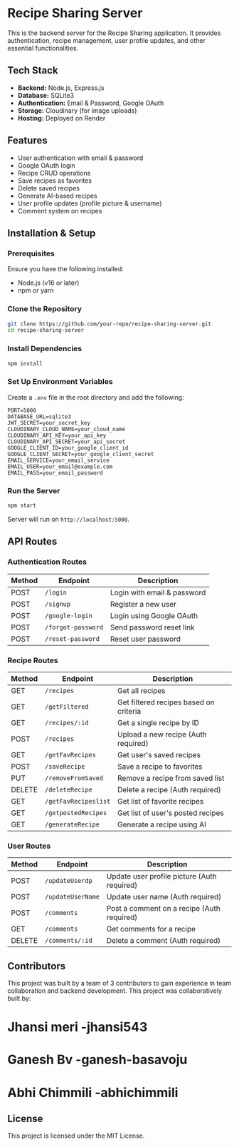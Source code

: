# Recipe Sharing Server

This is the backend server for the Recipe Sharing application. It provides authentication, recipe management, user profile updates, and other essential functionalities.

## Tech Stack
- **Backend:** Node.js, Express.js
- **Database:** SQLite3
- **Authentication:** Email & Password, Google OAuth
- **Storage:** Cloudinary (for image uploads)
- **Hosting:** Deployed on Render

## Features
- User authentication with email & password
- Google OAuth login
- Recipe CRUD operations
- Save recipes as favorites
- Delete saved recipes
- Generate AI-based recipes
- User profile updates (profile picture & username)
- Comment system on recipes

## Installation & Setup

### Prerequisites
Ensure you have the following installed:
- Node.js (v16 or later)
- npm or yarn

### Clone the Repository
```sh
git clone https://github.com/your-repo/recipe-sharing-server.git
cd recipe-sharing-server
```

### Install Dependencies
```sh
npm install
```

### Set Up Environment Variables
Create a `.env` file in the root directory and add the following:
```env
PORT=5000
DATABASE_URL=sqlite3
JWT_SECRET=your_secret_key
CLOUDINARY_CLOUD_NAME=your_cloud_name
CLOUDINARY_API_KEY=your_api_key
CLOUDINARY_API_SECRET=your_api_secret
GOOGLE_CLIENT_ID=your_google_client_id
GOOGLE_CLIENT_SECRET=your_google_client_secret
EMAIL_SERVICE=your_email_service
EMAIL_USER=your_email@example.com
EMAIL_PASS=your_email_password
```

### Run the Server
```sh
npm start
```
Server will run on `http://localhost:5000`.

## API Routes

### Authentication Routes
| Method | Endpoint | Description |
|--------|---------|-------------|
| POST | `/login` | Login with email & password |
| POST | `/signup` | Register a new user |
| POST | `/google-login` | Login using Google OAuth |
| POST | `/forgot-password` | Send password reset link |
| POST | `/reset-password` | Reset user password |

### Recipe Routes
| Method | Endpoint | Description |
|--------|---------|-------------|
| GET | `/recipes` | Get all recipes |
| GET | `/getFiltered` | Get filtered recipes based on criteria |
| GET | `/recipes/:id` | Get a single recipe by ID |
| POST | `/recipes` | Upload a new recipe (Auth required) |
| GET | `/getFavRecipes` | Get user's saved recipes |
| POST | `/saveRecipe` | Save a recipe to favorites |
| PUT | `/removeFromSaved` | Remove a recipe from saved list |
| DELETE | `/deleteRecipe` | Delete a recipe (Auth required) |
| GET | `/getFavRecipeslist` | Get list of favorite recipes |
| GET | `/getpostedRecipes` | Get list of user's posted recipes |
| GET | `/generateRecipe` | Generate a recipe using AI |

### User Routes
| Method | Endpoint | Description |
|--------|---------|-------------|
| POST | `/updateUserdp` | Update user profile picture (Auth required) |
| POST | `/updateUserName` | Update user name (Auth required) |
| POST | `/comments` | Post a comment on a recipe (Auth required) |
| GET | `/comments` | Get comments for a recipe |
| DELETE | `/comments/:id` | Delete a comment (Auth required) |

## Contributors
This project was built by a team of 3 contributors to gain experience in team collaboration and backend development.
This project was collaboratively built by:

# Jhansi meri -jhansi543 
# Ganesh Bv -ganesh-basavoju
# Abhi Chimmili -abhichimmili

## License
This project is licensed under the MIT License.
